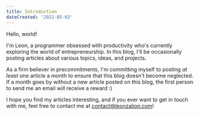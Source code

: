 ```yaml
---
title: Introduction
dateCreated: '2022-05-02'
---
```


Hello, world!

I'm Leon, a programmer obsessed with productivity who's currently exploring the world of entrepreneurship. In this blog, I'll be occasionally posting articles about various topics, ideas, and projects.

As a firm believer in precommitments, I'm committing myself to posting _at least_ one article a month to ensure that this blog doesn't become neglected. If a month goes by without a new article posted on this blog, the first person to send me an email will receive a <span title='A $25 gift card!'>reward</span> :)

I hope you find my articles interesting, and if you ever want to get in touch with me, feel free to contact me at contact@leonzalion.com!

